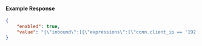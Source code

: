 <!-- Code generated for API Clients. DO NOT EDIT. -->

#### Example Response

```json
{
	"enabled": true,
	"value": "{\"inbound\":[{\"expressions\":[\"conn.client_ip == '192.0.2.0'\"],\"name\":\"Block IP\",\"actions\":[{\"type\":\"deny\"}]}]}"
}
```
